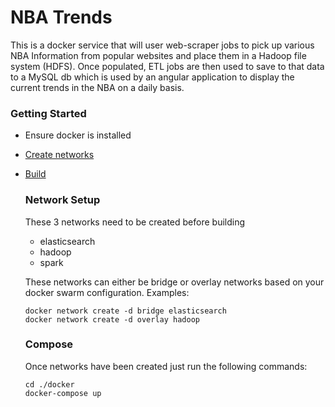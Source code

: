 # NBA Trends
This is a docker service that will user web-scraper jobs to pick up various NBA Information from popular websites and place them in a Hadoop file system (HDFS). Once populated, ETL jobs are then used to save to that data to a MySQL db which is used by an angular application to display the current trends in the NBA on a daily basis.

### Getting Started
- Ensure docker is installed
- [Create networks](#network-setup)
- [Build](#compose)

    ### Network Setup
    These 3 networks need to be created before building
    - elasticsearch
    - hadoop
    - spark

    These networks can either be bridge or overlay networks based on your docker swarm configuration.
    Examples: 
    ```
    docker network create -d bridge elasticsearch
    docker network create -d overlay hadoop
    ```

    ### Compose
    Once networks have been created just run the following commands:
    ```
    cd ./docker
    docker-compose up
    ```